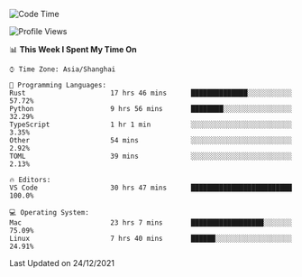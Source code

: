 <!--START_SECTION:waka-->
![Code Time](http://img.shields.io/badge/Code%20Time-854%20hrs%204%20mins-blue)

![Profile Views](http://img.shields.io/badge/Profile%20Views-1-blue)

📊 **This Week I Spent My Time On** 

```text
⌚︎ Time Zone: Asia/Shanghai

💬 Programming Languages: 
Rust                     17 hrs 46 mins      ██████████████░░░░░░░░░░░   57.72% 
Python                   9 hrs 56 mins       ████████░░░░░░░░░░░░░░░░░   32.29% 
TypeScript               1 hr 1 min          ░░░░░░░░░░░░░░░░░░░░░░░░░   3.35% 
Other                    54 mins             ░░░░░░░░░░░░░░░░░░░░░░░░░   2.92% 
TOML                     39 mins             ░░░░░░░░░░░░░░░░░░░░░░░░░   2.13%

🔥 Editors: 
VS Code                  30 hrs 47 mins      █████████████████████████   100.0%

💻 Operating System: 
Mac                      23 hrs 7 mins       ██████████████████░░░░░░░   75.09% 
Linux                    7 hrs 40 mins       ██████░░░░░░░░░░░░░░░░░░░   24.91%

```


 Last Updated on 24/12/2021
<!--END_SECTION:waka-->
